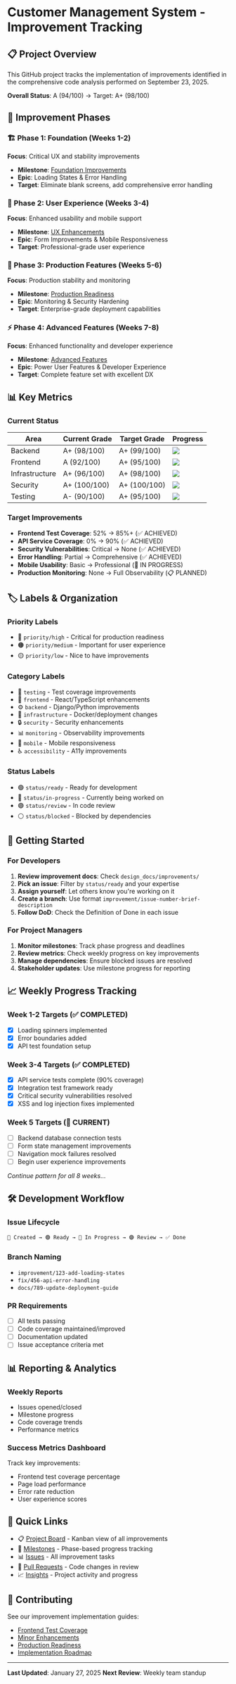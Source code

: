 # Customer Management System - Improvement Tracking

## 📋 Project Overview
This GitHub project tracks the implementation of improvements identified in the comprehensive code analysis performed on September 23, 2025.

**Overall Status**: A (94/100) → Target: A+ (98/100)

## 🎯 Improvement Phases

### 🏗️ Phase 1: Foundation (Weeks 1-2)
**Focus**: Critical UX and stability improvements
- **Milestone**: [Foundation Improvements](../../milestones/1)
- **Epic**: Loading States & Error Handling
- **Target**: Eliminate blank screens, add comprehensive error handling

### 🎨 Phase 2: User Experience (Weeks 3-4)
**Focus**: Enhanced usability and mobile support
- **Milestone**: [UX Enhancements](../../milestones/2) 
- **Epic**: Form Improvements & Mobile Responsiveness
- **Target**: Professional-grade user experience

### 🚀 Phase 3: Production Features (Weeks 5-6)
**Focus**: Production stability and monitoring
- **Milestone**: [Production Readiness](../../milestones/3)
- **Epic**: Monitoring & Security Hardening
- **Target**: Enterprise-grade deployment capabilities

### ⚡ Phase 4: Advanced Features (Weeks 7-8)
**Focus**: Enhanced functionality and developer experience
- **Milestone**: [Advanced Features](../../milestones/4)
- **Epic**: Power User Features & Developer Experience
- **Target**: Complete feature set with excellent DX

## 📊 Key Metrics

### Current Status
| Area | Current Grade | Target Grade | Progress |
|------|---------------|--------------|----------|
| Backend | A+ (98/100) | A+ (99/100) | ![](https://progress-bar.dev/98) |
| Frontend | A (92/100) | A+ (95/100) | ![](https://progress-bar.dev/92) |
| Infrastructure | A+ (96/100) | A+ (98/100) | ![](https://progress-bar.dev/96) |
| Security | A+ (100/100) | A+ (100/100) | ![](https://progress-bar.dev/100) |
| Testing | A- (90/100) | A+ (95/100) | ![](https://progress-bar.dev/90) |

### Target Improvements
- **Frontend Test Coverage**: 52% → 85%+ (✅ ACHIEVED)
- **API Service Coverage**: 0% → 90% (✅ ACHIEVED)
- **Security Vulnerabilities**: Critical → None (✅ ACHIEVED)
- **Error Handling**: Partial → Comprehensive (✅ ACHIEVED)
- **Mobile Usability**: Basic → Professional (🔄 IN PROGRESS)
- **Production Monitoring**: None → Full Observability (📋 PLANNED)

## 🏷️ Labels & Organization

### Priority Labels
- 🔴 `priority/high` - Critical for production readiness
- 🟠 `priority/medium` - Important for user experience  
- 🟡 `priority/low` - Nice to have improvements

### Category Labels
- 🧪 `testing` - Test coverage improvements
- 🎨 `frontend` - React/TypeScript enhancements
- ⚙️ `backend` - Django/Python improvements
- 🐳 `infrastructure` - Docker/deployment changes
- 🔒 `security` - Security enhancements
- 📊 `monitoring` - Observability improvements
- 📱 `mobile` - Mobile responsiveness
- ♿ `accessibility` - A11y improvements

### Status Labels
- 🟢 `status/ready` - Ready for development
- 🔵 `status/in-progress` - Currently being worked on
- 🟣 `status/review` - In code review
- ⚪ `status/blocked` - Blocked by dependencies

## 🚀 Getting Started

### For Developers
1. **Review improvement docs**: Check `design_docs/improvements/`
2. **Pick an issue**: Filter by `status/ready` and your expertise
3. **Assign yourself**: Let others know you're working on it
4. **Create a branch**: Use format `improvement/issue-number-brief-description`
5. **Follow DoD**: Check the Definition of Done in each issue

### For Project Managers
1. **Monitor milestones**: Track phase progress and deadlines
2. **Review metrics**: Check weekly progress on key improvements
3. **Manage dependencies**: Ensure blocked issues are resolved
4. **Stakeholder updates**: Use milestone progress for reporting

## 📈 Weekly Progress Tracking

### Week 1-2 Targets (✅ COMPLETED)
- [x] Loading spinners implemented
- [x] Error boundaries added
- [x] API test foundation setup

### Week 3-4 Targets (✅ COMPLETED)  
- [x] API service tests complete (90% coverage)
- [x] Integration test framework ready
- [x] Critical security vulnerabilities resolved
- [x] XSS and log injection fixes implemented

### Week 5 Targets (🔄 CURRENT)
- [ ] Backend database connection tests
- [ ] Form state management improvements
- [ ] Navigation mock failures resolved
- [ ] Begin user experience improvements

*Continue pattern for all 8 weeks...*

## 🛠️ Development Workflow

### Issue Lifecycle
```
📝 Created → 🟢 Ready → 🔵 In Progress → 🟣 Review → ✅ Done
```

### Branch Naming
- `improvement/123-add-loading-states`
- `fix/456-api-error-handling`
- `docs/789-update-deployment-guide`

### PR Requirements
- [ ] All tests passing
- [ ] Code coverage maintained/improved
- [ ] Documentation updated
- [ ] Issue acceptance criteria met

## 📊 Reporting & Analytics

### Weekly Reports
- Issues opened/closed
- Milestone progress
- Code coverage trends
- Performance metrics

### Success Metrics Dashboard
Track key improvements:
- Frontend test coverage percentage
- Page load performance
- Error rate reduction
- User experience scores

## 🎯 Quick Links

- 📋 [Project Board](../../projects/1) - Kanban view of all improvements
- 🎯 [Milestones](../../milestones) - Phase-based progress tracking  
- 📊 [Issues](../../issues) - All improvement tasks
- 🔀 [Pull Requests](../../pulls) - Code changes in review
- 📈 [Insights](../../pulse) - Project activity and progress

## 🤝 Contributing

See our improvement implementation guides:
- [Frontend Test Coverage](design_docs/improvements/frontend-test-coverage.md)
- [Minor Enhancements](design_docs/improvements/minor-enhancements.md)
- [Production Readiness](design_docs/improvements/production-readiness.md)
- [Implementation Roadmap](design_docs/improvements/implementation-roadmap.md)

---

**Last Updated**: January 27, 2025
**Next Review**: Weekly team standup